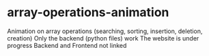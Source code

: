 # array-operations-animation
Animation on array operations (searching, sorting, insertion, deletion, creation)
Only the backend (python files) work
The website is under progress
Backend and Frontend not linked

